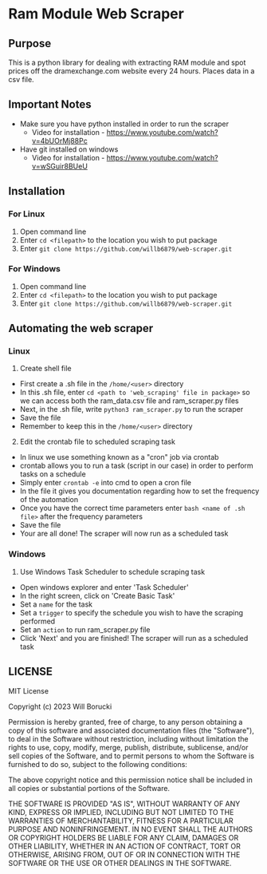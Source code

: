 # Ram Module Web Scraper
## Purpose
This is a python library for dealing with extracting RAM module and spot prices off the dramexchange.com website every 24 hours. Places data in a csv file.

## Important Notes
* Make sure you have python installed in order to run the scraper
  * Video for installation - https://www.youtube.com/watch?v=4bUOrMj88Pc
* Have git installed on windows 
  * Video for installation - https://www.youtube.com/watch?v=wSGuir8BUeU

## Installation
### For Linux
1. Open command line
2. Enter ```cd <filepath>``` to the location you wish to put package
3. Enter ```git clone https://github.com/willb6879/web-scraper.git```

### For Windows
1. Open command line
2. Enter ```cd <filepath>``` to the location you wish to put package
3. Enter ```git clone https://github.com/willb6879/web-scraper.git```

## Automating the web scraper
### Linux
1. Create shell file
* First create a .sh file in the ```/home/<user>``` directory
* In this .sh file, enter ```cd <path to 'web_scraping' file in package>``` so we can access both the ram_data.csv file and ram_scraper.py files
* Next, in the .sh file, write ```python3 ram_scraper.py``` to run the scraper
* Save the file 
* Remember to keep this in the ```/home/<user>``` directory

2. Edit the crontab file to scheduled scraping task
* In linux we use something known as a "cron" job via crontab
* crontab allows you to run a task (script in our case) in order to perform tasks on a schedule
* Simply enter ```crontab -e``` into cmd to open a cron file
* In the file it gives you documentation regarding how to set the frequency of the automation
* Once you have the correct time parameters enter ```bash <name of .sh file>``` after the frequency parameters
* Save the file
* Your are all done! The scraper will now run as a scheduled task

### Windows
1. Use Windows Task Scheduler to schedule scraping task
* Open windows explorer and enter 'Task Scheduler'
* In the right screen, click on 'Create Basic Task'
* Set a ```name``` for the task 
* Set a ```trigger``` to specify the schedule you wish to have the scraping performed
* Set an ```action``` to run ram_scraper.py file
* Click 'Next' and you are finished! The scraper will run as a scheduled task

## LICENSE
MIT License

Copyright (c) 2023 Will Borucki

Permission is hereby granted, free of charge, to any person obtaining a copy
of this software and associated documentation files (the "Software"), to deal
in the Software without restriction, including without limitation the rights
to use, copy, modify, merge, publish, distribute, sublicense, and/or sell
copies of the Software, and to permit persons to whom the Software is
furnished to do so, subject to the following conditions:

The above copyright notice and this permission notice shall be included in all
copies or substantial portions of the Software.

THE SOFTWARE IS PROVIDED "AS IS", WITHOUT WARRANTY OF ANY KIND, EXPRESS OR
IMPLIED, INCLUDING BUT NOT LIMITED TO THE WARRANTIES OF MERCHANTABILITY,
FITNESS FOR A PARTICULAR PURPOSE AND NONINFRINGEMENT. IN NO EVENT SHALL THE
AUTHORS OR COPYRIGHT HOLDERS BE LIABLE FOR ANY CLAIM, DAMAGES OR OTHER
LIABILITY, WHETHER IN AN ACTION OF CONTRACT, TORT OR OTHERWISE, ARISING FROM,
OUT OF OR IN CONNECTION WITH THE SOFTWARE OR THE USE OR OTHER DEALINGS IN THE
SOFTWARE.

